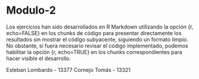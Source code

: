 # Modulo-2

Los ejercicios han sido desarrollados en R Markdown utilizando la opción {r, echo=FALSE} en los chunks de código para presentar directamente los resultados
sin mostrar el código subyacente, siguiendo un formato limpio. No obstante, si fuera necesario revisar el código implementado, podemos habilitar la opción {r, echo=TRUE}
en los chunks correspondientes para hacer visible el desarrollo.

Esteban Lombardo - 13377
Cornejo Tomás - 13321
